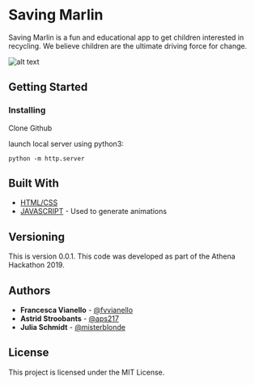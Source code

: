 

# Saving Marlin

Saving Marlin is a fun and educational app to get children interested in recycling. We believe children are the ultimate driving force for change.

![alt text](https://raw.githubusercontent.com/fvvianello/athena-hack/images/happy.png)



## Getting Started


### Installing

Clone Github 

launch local server using python3:

```
python -m http.server
```


## Built With

* [HTML/CSS]()
* [JAVASCRIPT](https://www.javascript.com) - Used to generate animations


## Versioning

This is version 0.0.1. This code was developed as part of the Athena Hackathon 2019. 

## Authors

* **Francesca Vianello** - [@fvvianello](https://github.com/fvvianello)
* **Astrid Stroobants** - [@aps217](https://github.com/aps217)
* **Julia Schmidt** - [@misterblonde](https://github.com/misterblonde)


## License

This project is licensed under the MIT License.


